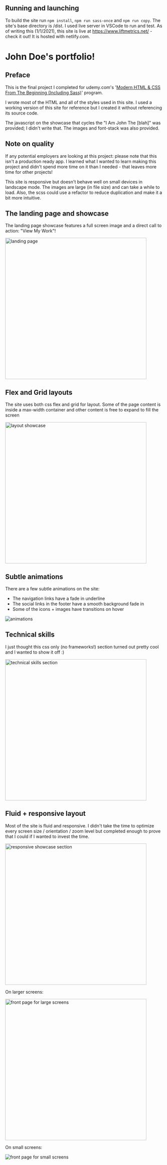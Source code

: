 ## Running and launching
To build the site run `npm install`, `npm run sass-once` and `npm run copy`. The site's base directory is /dist. I used live server in VSCode to run and test. As of writing this (1/1/2021), this site is live at https://www.liftmetrics.net/ - check it out! It is hosted with netlify.com.

# John Doe's portfolio!

## Preface
This is the final project I completed for udemy.com's '[Modern HTML & CSS From The Beginning (Including Sass)](https://www.udemy.com/course/modern-html-css-from-the-beginning/)' program.

I wrote most of the HTML and all of the styles used in this site. I used a working version of this site for reference but I created it without referencing its source code.

The javascript on the showcase that cycles the "I Am John The [blah]" was provided; I didn't write that. The images and font-stack was also provided.

## Note on quality
If any potential employers are looking at this project: please note that this isn't a production ready app. I learned what I wanted to learn making this project and didn't spend more time on it than I needed - that leaves more time for other projects!

This site is responsive but doesn't behave well on small devices in landscape mode. The images are large (in file size) and can take a while to load. Also, the scss could use a refactor to reduce duplication and make it a bit more intuitive.

## The landing page and showcase
The landing page showcase features a full screen image and a direct call to action: "View My Work"!

<img src='doc-images/landing-page-full.png' height='450px' alt='landing page'>

## Flex and Grid layouts
The site uses both css flex and grid for layout. Some of the page content is inside a max-width container and other content is free to expand to fill the screen

<img src='doc-images/layouts.png' height='450px' alt='layout showcase'>

## Subtle animations
There are a few subtle animations on the site:
 * The navigation links have a fade in underline
 * The social links in the footer have a smooth background fade in
 * Some of the icons + images have transitions on hover

<img src='doc-images/subtle-animations.gif' alt='animations'>

## Technical skills
I just thought this css only (no frameworks!) section turned out pretty cool and I wanted to show it off :)

<img src='doc-images/skills.png' height='450px' alt='technical skills section'>

## Fluid + responsive layout
Most of the site is fluid and responsive. I didn't take the time to optimize every screen size / orientation / zoom level but completed enough to prove that I could if I wanted to invest the time.

<img src='doc-images/showcase-responsive.gif' height='450px' alt='responsive showcase section'>

On larger screens:

<img src='doc-images/front-page-large.png' height='450px' alt='front page for large screens'>

On small screens:

<img src='doc-images/front-page-small.png' alt='front page for small screens'>